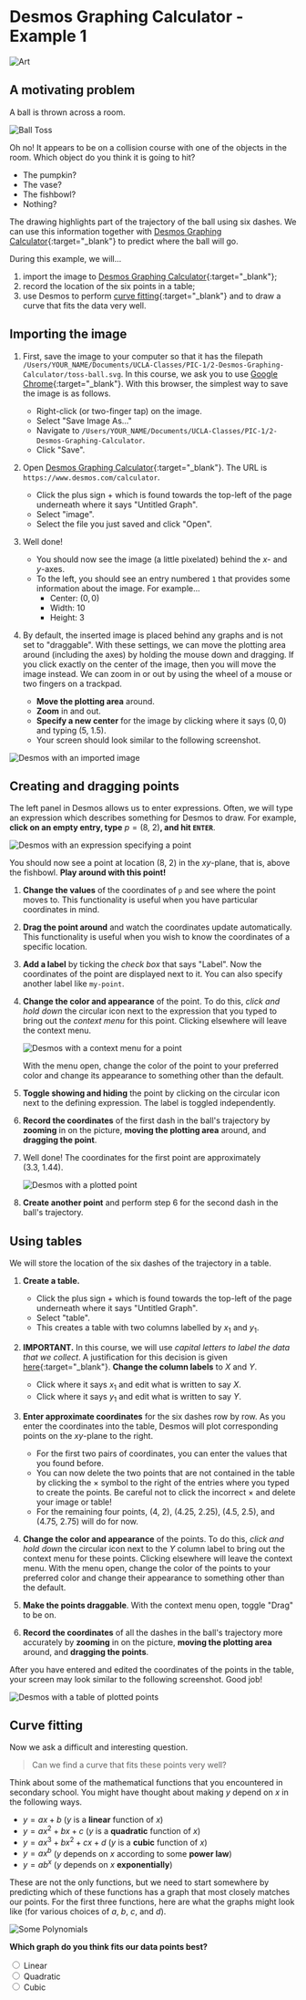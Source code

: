 # Desmos Graphing Calculator - Example 1

![Art](./bon-soon-art/art.svg)




## A motivating problem


A ball is thrown across a room.


![Ball Toss](./bon-soon-art/toss-ball.svg)


Oh no!
It appears to be on a collision course
with one of the objects in the room.
Which object do you think it is going to hit?
 - The pumpkin?
 - The vase?
 - The fishbowl?
 - Nothing?


The drawing highlights part of
the trajectory of the ball using six dashes.
We can use this information together with
[Desmos Graphing Calculator](https://www.desmos.com/calculator){:target="_blank"}
to predict where the ball will go.


During this example, we will...
 1. import the image to [Desmos Graphing Calculator](https://www.desmos.com/calculator){:target="_blank"};
 2. record the location of the six points in a table;
 3. use Desmos to perform [curve fitting](https://en.wikipedia.org/wiki/Curve_fitting){:target="_blank"}
    and to draw a curve that fits the data very well.




## Importing the image


1. First, save the image to your computer so that it has the filepath
   `/Users/YOUR_NAME/Documents/UCLA-Classes/PIC-1/2-Desmos-Graphing-Calculator/toss-ball.svg`.
   In this course, we ask you to use [Google Chrome](https://www.google.com/chrome/){:target="_blank"}.
   With this browser, the simplest way to save the image is as follows.
    - Right-click (or two-finger tap) on the image.
    - Select "Save Image As..."
    - Navigate to `/Users/YOUR_NAME/Documents/UCLA-Classes/PIC-1/2-Desmos-Graphing-Calculator`.
    - Click "Save".


2. Open [Desmos Graphing Calculator](https://www.desmos.com/calculator){:target="_blank"}.
   The URL is `https://www.desmos.com/calculator`.
    - Click the plus sign $+$ which is found towards
      the top-left of the page underneath where it says "Untitled Graph".
    - Select "image".
    - Select the file you just saved and click "Open".


3. Well done!
    - You should now see the image (a little pixelated) behind the $x$- and $y$-axes.
    - To the left, you should see an entry numbered `1` that provides some information about the image.
      For example...
       - Center: $(0, 0)$
       - Width: $10$
       - Height: $3$


4. By default, the inserted image is placed behind any graphs and is not set to "draggable".
   With these settings, we can move the plotting area around (including the axes)
   by holding the mouse down and dragging.
   If you click exactly on the center of the image, then you will move the image instead.
   We can zoom in or out by using the wheel of a mouse or two fingers on a trackpad.
    - **Move the plotting area** around.
    - **Zoom** in and out.
    - **Specify a new center** for the image
      by clicking where it says $(0, 0)$
      and typing $(5,\ 1.5)$.
    - Your screen should look similar to the following screenshot.


![Desmos with an imported image](./desmos-screenshots/01.png)




## Creating and dragging points


The left panel in Desmos allows us to enter expressions.
Often, we will type an expression which describes something for Desmos to draw.
For example, **click on an empty entry, type** $p = (8,\ 2)$**, and hit `ENTER`**.

![Desmos with an expression specifying a point](./desmos-screenshots/02.png)

You should now see a point at location $(8,\ 2)$ in the $xy$-plane,
that is, above the fishbowl. **Play around with this point!**


1. **Change the values** of the coordinates of `p` and see where the point moves to.
   This functionality is useful when you have particular coordinates in mind.


2. **Drag the point around** and watch the coordinates update automatically.
   This functionality is useful when you wish to know the coordinates of a specific location.


3. **Add a label** by ticking the *check box* that says "Label".
   Now the coordinates of the point are displayed next to it.
   You can also specify another label like `my-point`.


4. **Change the color and appearance** of the point.
   To do this,
   *click and hold down* the circular icon
   next to the expression that you typed to
   bring out the *context menu* for this point.
   Clicking elsewhere will leave the context menu.

   ![Desmos with a context menu for a point](./desmos-screenshots/03.png)

   With the menu open,
   change the color of the point to your preferred color and
   change its appearance to something other than the default.


5. **Toggle showing and hiding** the point
   by clicking on the circular icon
   next to the defining expression.
   The label is toggled independently.


6. **Record the coordinates** of the
   first dash in the ball's trajectory
   by **zooming** in on the picture,
   **moving the plotting area** around,
   and **dragging the point**.


7. Well done! The coordinates for the first point are approximately
   $(3.3,\ 1.44)$.

   ![Desmos with a plotted point](./desmos-screenshots/04.png)


8. **Create another point** and perform step 6
   for the second dash in the ball's trajectory.




## Using tables


We will store the location of the six dashes of the trajectory in a table.


1. **Create a table.**
    - Click the plus sign $+$ which is found towards
      the top-left of the page underneath where it says "Untitled Graph".
    - Select "table".
    - This creates a table with two columns labelled by $x_1$ and $y_1$.


2. **IMPORTANT.** 
   In this course, we will use *capital letters to label the data that we collect*.
   A justification for this decision is given
   [here](../0-docs.md#conceptdesmos-conceptdesmos-graphing-calculator){:target="_blank"}.
   **Change the column labels** to $X$ and $Y$.
    - Click where it says $x_1$ and edit what is written to say $X$.
    - Click where it says $y_1$ and edit what is written to say $Y$.


3. **Enter approximate coordinates** for the six dashes row by row.
   As you enter the coordinates into the table,
   Desmos will plot corresponding points on the $xy$-plane to the right.
    - For the first two pairs of coordinates, you can enter the values that you found before.
    - You can now delete the two points that are not contained in the table by clicking
      the $\times$ symbol to the right of the entries where you typed to create the points.
      Be careful not to click the incorrect $\times$ and delete your image or table!
    - For the remaining four points,
      $(4,\ 2)$, $(4.25,\ 2.25)$, $(4.5,\ 2.5)$, and $(4.75,\ 2.75)$
      will do for now.


4. **Change the color and appearance** of the points.
   To do this,
   *click and hold down* the circular icon
   next to the $Y$ column label to
   bring out the context menu for these points.
   Clicking elsewhere will leave the context menu.
   With the menu open,
   change the color of the points to your preferred color and
   change their appearance to something other than the default.


5. **Make the points draggable**.
   With the context menu open, toggle "Drag" to be on.


6. **Record the coordinates** of all the
   dashes in the ball's trajectory
   more accurately
   by **zooming** in on the picture,
   **moving the plotting area** around,
   and **dragging the points**.


After you have entered and edited the coordinates of the points in the table,
your screen may look similar to the following screenshot. Good job!

![Desmos with a table of plotted points](./desmos-screenshots/05.png)




## Curve fitting


Now we ask a difficult and interesting question.


> Can we find a curve that fits these points very well?


Think about some of the mathematical functions
that you encountered in secondary school.
You might have thought about making $y$
depend on $x$ in the following ways.


 - $y = a x + b$ ($y$ is a **linear** function of $x$)
 - $y = a x^2 + b x + c$ ($y$ is a **quadratic** function of $x$)
 - $y = a x^3 + b x^2 + c x + d$ ($y$ is a **cubic** function of $x$)
 - $y = a x^b$ ($y$ depends on $x$ according to some **power law**)
 - $y = a b^x$ ($y$ depends on $x$ **exponentially**)


These are not the only functions,
but we need to start somewhere by predicting
which of these functions has a graph
that most closely matches our points.
For the first three functions,
here are what the graphs might look like
(for various choices of $a$, $b$, $c$, and $d$).

![Some Polynomials](./bon-soon-art/some-polynomials.svg)


**Which graph do you think fits our data points best?**

<form id="function-choice">
  <input type="radio" name="function" value="linear" id="linear">
  <label for="linear">Linear</label>
  <br>

  <input type="radio" name="function" value="quadratic" id="quadratic">
  <label for="quadratic">Quadratic</label>
  <br>

  <input type="radio" name="function" value="cubic" id="cubic">
  <label for="cubic">Cubic</label>
  <br>
</form>

<span id="comment"><br><br></span>

<span id="new-lines">
  <br><br><br><br><br><br><br><br>
  <br><br><br><br><br><br><br><br>
  <br><br><br><br><br><br><br><br>
  <br><br><br><br><br><br><br><br>
  <br><br><br><br><br><br><br><br>
  <br><br><br><br><br><br><br><br>
  <br><br><br><br><br><br><br><br>
  <br><br><br><br><br><br><br><br>
</span>

<script>
  const form = document.getElementById("function-choice");

  form.addEventListener('click', function() {
    const func = form.elements.namedItem("function").value;
    let comment = "<br><br>";

    if (func === "linear") {
      comment = "<br>Hmmm, I think our data points make more of a curve.";
    }
    if (func === "cubic") {
      comment = "<br>Hmmm, this seems a bit more complicated than necessary.";
    }
    if (func === "quadratic") {
      form.remove(); document.getElementById("new-lines").remove();

      comment = "That's correct! A quadratic curve looks like it will fit really well!";
    }
    document.getElementById('comment').innerHTML = comment;
  });
</script>


- As noted above, a quadratic curve, also known as a *parabola*, has a formula like the following one.

  <div>
    \[y\ =\ a x^2\ +\ b x\ +\ c\]
  </div>

  There are many different parabolas because
  there are many different values that we can pick for $a$, $b$, and $c$.
  Specifying specific values for $a$, $b$, and $c$ determines the exact shape of the graph.
  We would like to find $a$, $b$, and $c$ so that the graph fits
  the $X$, $Y$ data in our table our data really well.
  Desmos has *curve fitting* functionality.
  Having chosen the quadratic function as our *model* for the data,
  we can ask Desmos to find the best values for $a$, $b$, and $c$.


- **On the left panel, click on an empty entry, type** `Y ~ aX^2→ + bX + c`**, and hit `ENTER`**,
  so that it looks like

  <div>
    \[Y\ \sim\ a X^2\ +\ b X\ +\ c.\]
  </div>

  - **IMPORTANT.** This expression assumes the column names in your table are $X$ and $Y$,
    so it is important that you completed step 2 [above](#using-tables).
  - **IMPORTANT.** Desmos prioritizes lowercase $x$ and $y$ for plotting.
    Because of this, lowercase $x$ and $y$ are forbidden here.
    Using them would create an error.
  - The `~` is called *tilde* and is often found
    next to `1` on US keyboards and next to `z` on British keyboards.
    You need to use the `shift` key to type it.
  - The `^` key (`shift + 6`) will allow you to start typing a *superscript*,
    in this case, letting us square $X$.
  - To exit typing superscripted text, you will need to press the right arrow key `→`.
  - When you have finished typing, make sure your expression says $Y\ \sim\ a X^2\ +\ b X\ +\ c$.
  - Great job! After you have entered the expression correctly,
    your screen may look similar to the following screenshot.




![Desmos with a regession curve drawn](./desmos-screenshots/06.png)




- Desmos found the best coefficients $a$, $b$, and $c$ for
  a parabola to match up with the $X$, $Y$ data in our table.
  Approximately...
  <div>
    \[\begin{aligned}
    a\ &=\ -0.35\\
    b\ &=\ +3.56\\
    c\ &=\ -6.50\\
    \end{aligned}\]
  </div>

  In this situation, the coefficients $a$, $b$, and $c$ are called
  *regression parameters* because Desmos uses a technique called
  [regression](https://en.wikipedia.org/wiki/Regression_analysis){:target="_blank"}
  to calculate these values from the $X$, $Y$ data in our table.

  Regarding the expression that we typed...
   - The tilde `~`, rather than an equals sign `=`,
     tells Desmos to *learn* the values of any variables that
     it has not already encountered (by using regression techniques).
     When we typed our expression,
     it was the first time we had typed $a$, $b$ and $c$,
     so Desmos knew it was supposed to learn these values.
     $X$ and $Y$ were already present in our table,
     so Desmos used this data while learning.
   - Typing an equals sign `=` instead of a tilde `~`
     would have told Desmos to calculate new $Y$-values
     in our table using the formula $a X^2\ +\ b X\ +\ c$.
     We would have been asked to specify $a$, $b$, and $c$ ourselves.
     This is not what we wanted Desmos to do.
   - Analyzing the roles of `~` and `=` is the first time
     we have carefully analyzed the syntax of a language,
     in this case, the language that Desmos Graphing Calculator uses.
     We have seen that understanding *syntax* is very important!


- Desmos also notes that a quantity called $R^2$ has the value $0.9999$.
  Roughly speaking, $R^2$ gives a measure of how well our curve fits the data,
  and values close to $1$ are the best.


- In summary, Desmos has determined that the parabola

  <div>
    \[y\ =\ -0.35 x^2\ +\ 3.56 x\ -\ 6.50\]
  </div>

  fits our data really well.
  Desmos has probably already plotted the curve determined by this formula,
  but we can plot the curve directly ourselves
  to verify that this is the formula of the parabola being displayed.


- **On the left panel, click on an empty entry, type** `y = ax^2→ + bx + c`**, and hit `ENTER`**,
  so that it looks like

  <div>
    \[y\ =\ a x^2\ +\ b x\ +\ c.\]
  </div>

  - **IMPORTANT.** Notice the lowercase $x$ and $y$ here.
    Recall that $x$ and $y$ are prioritized for plotting which is exactly what we are doing right now.
  - **IMPORTANT.** Desmos is also using the $a$, $b$, and $c$ that it learned previously
    when we asked it to fit a quadratic curve to our data.
    It has stored these values so that we can use them
    whenever it is convenient for us to do so.
  - **IMPORTANT.** Desmos is now calculating a $y$-coordinate for each $x$-coordinate.
    It is not learning any regression parameters.
    This is why we type an equals sign `=`
    rather than a tilde `~`.
  - **Toggle showing and hiding** the graphs
    by clicking on the circular icons
    to the left of the entries which specify them.




## [Problem solved](https://www.desmos.com/calculator/qc3vx9p8nq){:target="_blank"}


![Ball Toss](./bon-soon-art/toss-ball.svg)

Which object do you think the ball is going to hit?
 - The pumpkin?
 - The vase?
 - The fishbowl?
 - Nothing?




## Food for thought


- What if we use a different model?
- How do we assess which model is correct?
- Can one provide an explanation for why a particular model works well?
  For example, why does the quadratic model work so well?

Can you think of a good name for this collection of quest<span id="egg">io</span>ns?
<script>
  const egg = document.getElementById('egg');
  egg.addEventListener('click', function() {
    window.location.assign('2-hmm.html');
  });
</script>




On to [Example 2](2-2.md)!!

